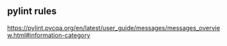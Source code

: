 ## pylint rules

https://pylint.pycqa.org/en/latest/user_guide/messages/messages_overview.html#information-category